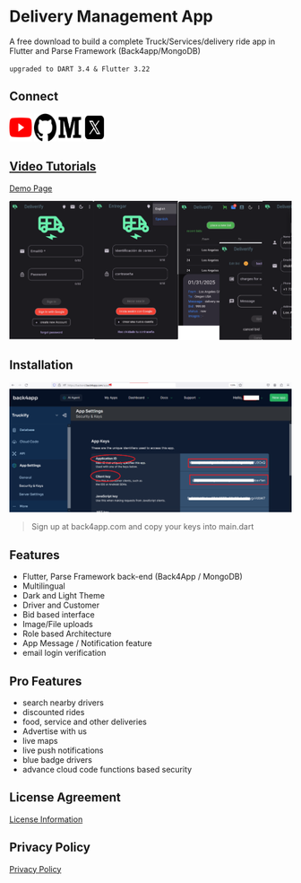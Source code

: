 # Delivery Management App
A free download to build a complete Truck/Services/delivery ride app in Flutter and Parse Framework (Back4app/MongoDB)

`upgraded to DART 3.4 & Flutter 3.22`

## Connect

[<img src="https://github.com/AmitXShukla/AmitXShukla.github.io/blob/master/assets/icons/youtube.svg" width=40 height=50>](https://youtube.com/@Amit.Shukla)
[<img src="https://github.com/AmitXShukla/AmitXShukla.github.io/blob/master/assets/icons/github.svg" width=40 height=50>](https://github.com/AmitXShukla)
[<img src="https://github.com/AmitXShukla/AmitXShukla.github.io/blob/master/assets/icons/medium.svg" width=40 height=50>](https://medium.com/@Amit-Shukla)
[<img src="https://github.com/AmitXShukla/AmitXShukla.github.io/blob/master/assets/icons/twitter_1.svg" width=40 height=50>](https://twitter.com/ashuklax)


## [Video Tutorials](https://youtube.com/@Amit.Shukla)

[Demo Page](https://amitxshukla.github.io/Delivery/)

![App Image](./images/app_image.png)

## Installation
![App Image](./images/app_image_2.png)

> Sign up at back4app.com and copy your keys into main.dart

## Features
- Flutter, Parse Framework back-end (Back4App / MongoDB)
- Multilingual
- Dark and Light Theme
- Driver and Customer
- Bid based interface
- Image/File uploads
- Role based Architecture
- App Message / Notification feature
- email login verification

## Pro Features
- search nearby drivers
- discounted rides
- food, service and other deliveries
- Advertise with us
- live maps
- live push notifications
- blue badge drivers
- advance cloud code functions based security

## License Agreement

[License Information](https://github.com/AmitXShukla/Delivery/blob/master/LICENSE)

## Privacy Policy

[Privacy Policy](https://github.com/AmitXShukla/Delivery/blob/master/LICENSE)
